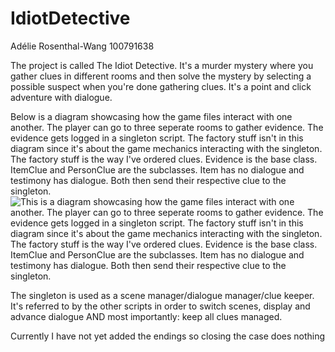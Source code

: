 # IdiotDetective

Adélie Rosenthal-Wang
100791638

The project is called The Idiot Detective. It's a murder mystery where you gather clues in different rooms and then solve the mystery by selecting a possible suspect when you're done gathering clues. It's a point and click adventure with dialogue.

Below is a diagram showcasing how the game files interact with one another. The player can go to three seperate rooms to gather evidence. The evidence gets logged in a singleton script. The factory stuff isn't in this diagram since it's about the game mechanics interacting with the singleton. The factory stuff is the way I've ordered clues. Evidence is the base class. ItemClue and PersonClue are the subclasses. Item has no dialogue and testimony has dialogue. Both then send their respective clue to the singleton.
![This is a diagram showcasing how the game files interact with one another. The player can go to three seperate rooms to gather evidence. The evidence gets logged in a singleton script. The factory stuff isn't in this diagram since it's about the game mechanics interacting with the singleton. The factory stuff is the way I've ordered clues. Evidence is the base class. ItemClue and PersonClue are the subclasses. Item has no dialogue and testimony has dialogue. Both then send their respective clue to the singleton.](Assets/Sprites/diagram.png "The factory stuff isn't in this diagram since it's about the game mechanics interacting with the singleton. The factory stuff is the way I've ordered clues. Evidence is the base class. ItemEvidence and TestimonyEvidence are the subclasses. Item has no dialogue and testimony has dialogue. Both then send their respective clue to the singleton.")

The singleton is used as a scene manager/dialogue manager/clue keeper. It's referred to by the other scripts in order to switch scenes, display and advance dialogue AND most importantly: keep all clues managed.

Currently I have not yet added the endings so closing the case does nothing
